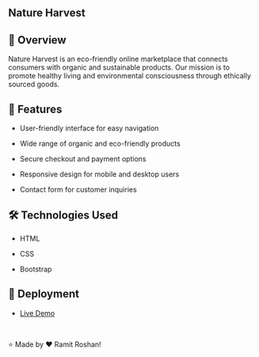 ## Nature Harvest

## 🚀 Overview
Nature Harvest is an eco-friendly online marketplace that connects consumers with organic and sustainable products. Our mission is to promote healthy living and environmental consciousness through ethically sourced goods.

## 🎯 Features

- User-friendly interface for easy navigation <br>
- Wide range of organic and eco-friendly products <br>

- Secure checkout and payment options <br>

- Responsive design for mobile and desktop users <br>

- Contact form for customer inquiries <br>

## 🛠 Technologies Used

- HTML <br>

- CSS <br>

- Bootstrap <br>

## 🚀 Deployment 
- [Live Demo](https://nature-harvest.vercel.app/)
  
 <br>




⭐  Made by ❤️ Ramit Roshan!

